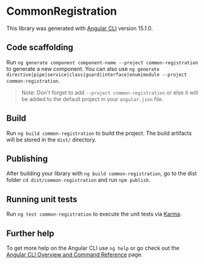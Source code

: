 # CommonRegistration

This library was generated with [Angular CLI](https://github.com/angular/angular-cli) version 15.1.0.

## Code scaffolding

Run `ng generate component component-name --project common-registration` to generate a new component. You can also use `ng generate directive|pipe|service|class|guard|interface|enum|module --project common-registration`.
> Note: Don't forget to add `--project common-registration` or else it will be added to the default project in your `angular.json` file. 

## Build

Run `ng build common-registration` to build the project. The build artifacts will be stored in the `dist/` directory.

## Publishing

After building your library with `ng build common-registration`, go to the dist folder `cd dist/common-registration` and run `npm publish`.

## Running unit tests

Run `ng test common-registration` to execute the unit tests via [Karma](https://karma-runner.github.io).

## Further help

To get more help on the Angular CLI use `ng help` or go check out the [Angular CLI Overview and Command Reference](https://angular.io/cli) page.

